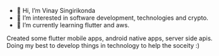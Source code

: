 - 👋 Hi, I’m Vinay Singirikonda
- 👀 I’m interested in software development, technologies and crypto.
- 🌱 I’m currently learning flutter and aws.

Created some flutter mobile apps, android native apps, server side apis.
Doing my best to develop things in technology to help the soceity :)
